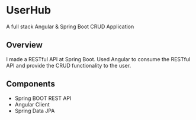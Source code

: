 # UserHub
A full stack Angular & Spring Boot CRUD Application

## Overview
I made a RESTful API  at Spring Boot. Used Angular to consume the RESTful API and provide the CRUD functionality to the user. 

## Components
- Spring BOOT REST API
- Angular Client
- Spring Data JPA

